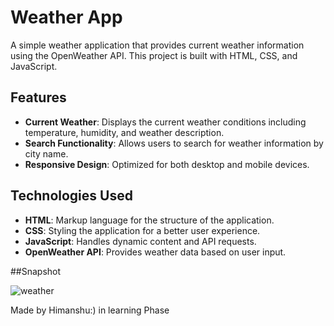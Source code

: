 
# Weather App

A simple weather application that provides current weather information using the OpenWeather API. This project is built with HTML, CSS, and JavaScript.

## Features

- **Current Weather**: Displays the current weather conditions including temperature, humidity, and weather description.
- **Search Functionality**: Allows users to search for weather information by city name.
- **Responsive Design**: Optimized for both desktop and mobile devices.

## Technologies Used

- **HTML**: Markup language for the structure of the application.
- **CSS**: Styling the application for a better user experience.
- **JavaScript**: Handles dynamic content and API requests.
- **OpenWeather API**: Provides weather data based on user input.

##Snapshot

![weather](https://github.com/user-attachments/assets/a18469f1-6e3f-4d15-b348-eea0e44afb60)


Made by Himanshu:) in learning Phase
